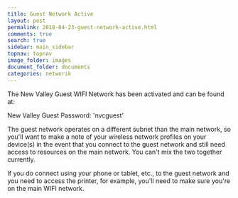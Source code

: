 ```yaml
---
title: Guest Network Active
layout: post
permalink: 2018-04-23-guest-network-active.html
comments: true
search: true
sidebar: main_sidebar
topnav: topnav
image_folder: images
document_folder: documents
categories: networik
---
```


The New Valley Guest WIFI Network has been activated and can be found at:

New Valley Guest
Password: 'nvcguest'

The guest network operates on a different subnet than the main network, so you'll want to make a note of your wireless network profiles on your device(s) in the event that you connect to the guest network and still need access to resources on the main network.  You can't mix the two together currently.

If you do connect using your phone or tablet, etc., to the guest network and you need to access the printer, for example, you'll need to make sure you're on the main WIFI network.